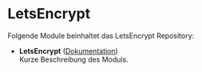 # LetsEncrypt

Folgende Module beinhaltet das LetsEncrypt Repository:

- __LetsEncrypt__ ([Dokumentation](LetsEncrypt))  
	Kurze Beschreibung des Moduls.